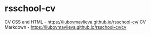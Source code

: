 # rsschool-cv
CV CSS and HTML - https://liubovmavlieva.github.io/rsschool-cv/
CV Markdown - https://liubovmavlieva.github.io/rsschool-cv/cv